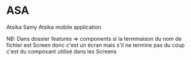 # ASA

Atsika Samy Atsika mobile application

NB: Dans dossier features => components si la terminaison du nom de fichier est Screen donc c'est un écran mais s'il ne termine pas du coup c'est du composant utilisé dans les Screens
